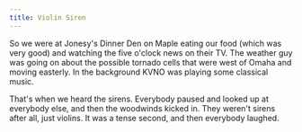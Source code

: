```yaml
---
title: Violin Siren
---
```

So we were at Jonesy's Dinner Den on Maple eating our food (which was very
good) and watching the five o'clock news on their TV. The weather guy was
going on about the possible tornado cells that were west of Omaha and moving
easterly. In the background KVNO was playing some classical music.

That's when we heard the sirens. Everybody paused and looked up at everybody
else, and then the woodwinds kicked in. They weren't sirens after all, just
violins. It was a tense second, and then everybody laughed.

